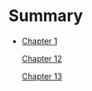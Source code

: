 # Summary

- [Chapter 1](./chapter_1.md)

  [Chapter 12](./scTE识别转座因子动态表达)

  [Chapter 13](./SARS-CoV-2抗体免疫进化.md)

